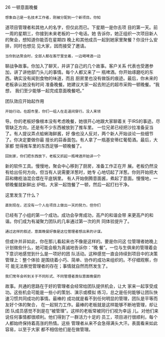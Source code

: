 26 一顿意面晚餐

    想象自己是一名技术工作者，刚被分配到一个新项目。你知
道项目管理者和其他人的名字，但仅此而已。下星期一是你去项
目的第一天。前一周的星期三，你接到未来老板的一个电话。她
告诉你，她正组织一次项目新人的聚会，想知道你能否在星期四
晚上和其他成员一起到她家里聚餐？你没什么安排，同时也想见
见大家，因而接受了邀请。

    当你到达聚会时，全部人都在客厅里坐着，一边喝啤酒一边
聊战争故事。你加入了聊天，并讲了自己的几个故事。客户关系
代表也受邀参加，讲了讲他部门头儿的事情。每个人都又来了一
瓶啤酒。你开始琢磨吃的东西。确实没有闻到食物的味道，而且
厨房里也没有做饭的痕迹。最后，你未来的老板承认她没有时间
准备晚餐。她建议大家一起去附近的超市采购一顿晚餐。“我想，
我们至少能够一起完成意面晚餐吧。”

团队效应开始起作用

    开始行动。在超市里，你们一组人在走道间穿行。没人来领
导。你的老板好像根本没有考虑晚餐，她很开心地跟大家聊着关
于IRS的事迹。尽管缺乏方向，还是有不少东西被放到了推车里。
一位兄弟已经把沙拉准备妥当了。有人提议弄点蛤蜊海鲜酱，好
像也没人反对，两个新人开始谈论一些细节了。你决定要做你最
擅长的蒜香面包。有人拿了一瓶基安蒂红葡萄酒。最后，大家都
觉得推车里的东西足够一顿晚餐了。

    回到家，你们把东西放下，老板又抓起一瓶啤酒开始讲一个
新的软件工具。慢慢地，聚会中心移到了厨房，准备工作正在开
展。老板仍然没有给出任何方向，但当有人说需要洋葱时，她专
心地切起了洋葱。你则开始把大蒜和橄榄油混合煨在平底锅里。
有人开始倒腾意面酱，煮起了意面。慢慢地，一顿晚餐就新鲜出
炉啦。大家一起饱餐了一顿，然后一起打扫干净。

这里发生了什么？

    直到现在，还没有一个人在项目上做出一天的努力，但你们
已经有了小组的第一个成功。成功会孕育成功，高产的和谐会带
来更高产的和谐。你们成为有凝聚力团队的几率通过第一次的共
同体验提升了。

    通过这样的叙述，意面晚餐好像是这位管理者想出来的计谋。
但或许并非如此，你在那儿看起来也不像是这样的。要是你问这
位管理者她晚上计划做些什么，她可能会极为真诚地告诉你：“晚
餐”。一位与生俱来的管理着会下意识地感觉到什么是一项好的团
队活动。这种感觉一直会持续到项目中的决策管理上：整个体验
是围绕着小巧、简单、协作的成功来组织的。不仔细观察，你可
能无法察觉管理者的存在；事情就自然而然发生了。

    我们常年会听到关于不同形式、不同管理者类似意面晚餐的
故事。共通的思路在于好的管理者会经常给团队提供机会，让大
家来一起享受成功。这些机会可能是一些小的策划、演示或模拟
练习，总之是任何能够让团队快速习惯共同成功的事情。最棒的
成功就是看不到任何明显的管理，团队是平等而友好个体的聚合，
在一起努力工作。最棒的老板就是这样能够不断地管理，却让团
队成员感觉不到是在“被管理”。这样的老板常被同行们视为幸运
儿。对他们来说任何事情都很顺利。他们得到了一群活力十足的
员工，项目进行很顺利，每个人都始终保持着高涨的热情。这些
管理者从来不会急得满头大汗。表面看来如此容易，以至于大家
都不相信他们是在做管理。